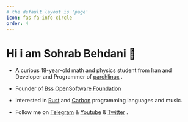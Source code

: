```yaml
---
# the default layout is 'page'
icon: fas fa-info-circle
order: 4
---
```


# Hi i am Sohrab Behdani 👋

- A curious 18-year-old math and physics student from Iran and Developer and Programmer of [parchlinux](https://parchlinux.ir) .

- Founder of [Bss OpenSoftware Foundation](https://bssfoundation.github.io)

- Interested in [Rust](https://www.rust-lang.org/) and [Carbon](https://github.com/carbon-language/carbon-lang) programming languages and music.

- Follow me on [Telegram](https://t.me/sbstuff) & [Youtube](https://youtube.com/@sohrabbehdani) & [Twitter](https://twitter.com/sbehdani) .
